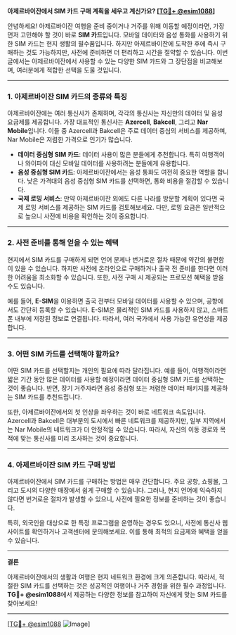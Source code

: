 **아제르바이잔에서 SIM 카드 구매 계획을 세우고 계신가요? [[TG💪+ @esim1088](https://t.me/s/esim1088)]**

안녕하세요! 아제르바이잔 여행을 준비 중이거나 거주를 위해 이동할 예정이라면, 가장 먼저 고민해야 할 것이 바로 **SIM 카드**입니다. 모바일 데이터와 음성 통화를 사용하기 위한 SIM 카드는 현지 생활의 필수품입니다. 하지만 아제르바이잔에 도착한 후에 즉시 구매하는 것도 가능하지만, 사전에 준비하면 더 편리하고 시간을 절약할 수 있습니다. 이번 글에서는 아제르바이잔에서 사용할 수 있는 다양한 SIM 카드와 그 장단점을 비교해보며, 여러분에게 적합한 선택을 도울 것입니다.

---

### 1. 아제르바이잔 SIM 카드의 종류와 특징

아제르바이잔에는 여러 통신사가 존재하며, 각각의 통신사는 자신만의 데이터 및 음성 요금제를 제공합니다. 가장 대표적인 통신사는 **Azercell**, **Bakcell**, 그리고 **Nar Mobile**입니다. 이들 중 Azercell과 Bakcell은 주로 데이터 중심의 서비스를 제공하며, Nar Mobile은 저렴한 가격으로 인기가 많습니다.

- **데이터 중심형 SIM 카드**: 데이터 사용이 많은 분들에게 추천합니다. 특히 여행객이나 와이파이 대신 모바일 데이터를 사용하려는 분들에게 유용합니다.
- **음성 중심형 SIM 카드**: 아제르바이잔에서는 음성 통화도 여전히 중요한 역할을 합니다. 낮은 가격대의 음성 중심형 SIM 카드를 선택하면, 통화 비용을 절감할 수 있습니다.
- **국제 로밍 서비스**: 만약 아제르바이잔 외에도 다른 나라를 방문할 계획이 있다면 국제 로밍 서비스를 제공하는 SIM 카드를 검토해보세요. 다만, 로밍 요금은 일반적으로 높으니 사전에 비용을 확인하는 것이 중요합니다.

---

### 2. 사전 준비를 통해 얻을 수 있는 혜택

현지에서 SIM 카드를 구매하게 되면 언어 문제나 번거로운 절차 때문에 약간의 불편함이 있을 수 있습니다. 하지만 사전에 온라인으로 구매하거나 출국 전 준비를 한다면 이러한 어려움을 최소화할 수 있습니다. 또한, 사전 구매 시 제공되는 프로모션 혜택을 받을 수도 있습니다.

예를 들어, **E-SIM**을 이용하면 출국 전부터 모바일 데이터를 사용할 수 있으며, 공항에서도 간단히 등록할 수 있습니다. E-SIM은 물리적인 SIM 카드를 사용하지 않고, 스마트폰 내부에 저장된 정보로 연결됩니다. 따라서, 여러 국가에서 사용 가능한 유연성을 제공합니다.

---

### 3. 어떤 SIM 카드를 선택해야 할까요?

어떤 SIM 카드를 선택할지는 개인의 필요에 따라 달라집니다. 예를 들어, 여행객이라면 짧은 기간 동안 많은 데이터를 사용할 예정이라면 데이터 중심형 SIM 카드를 선택하는 것이 좋습니다. 반면, 장기 거주자라면 음성 중심형 또는 저렴한 데이터 패키지를 제공하는 SIM 카드를 추천드립니다.

또한, 아제르바이잔에서의 첫 인상을 좌우하는 것이 바로 네트워크 속도입니다. Azercell과 Bakcell은 대부분의 도시에서 빠른 네트워크를 제공하지만, 일부 지역에서는 Nar Mobile의 네트워크가 더 안정적일 수 있습니다. 따라서, 자신의 이동 경로와 목적에 맞는 통신사를 미리 조사하는 것이 중요합니다.

---

### 4. 아제르바이잔 SIM 카드 구매 방법

아제르바이잔에서 SIM 카드를 구매하는 방법은 매우 간단합니다. 주요 공항, 쇼핑몰, 그리고 도시의 다양한 매장에서 쉽게 구매할 수 있습니다. 그러나, 현지 언어에 익숙하지 않다면 번거로운 절차가 발생할 수 있으니, 사전에 필요한 정보를 준비하는 것이 좋습니다.

특히, 외국인을 대상으로 한 특정 프로그램을 운영하는 경우도 있으니, 사전에 통신사 웹사이트를 확인하거나 고객센터에 문의해보세요. 이를 통해 최적의 요금제와 혜택을 얻을 수 있습니다.

---

**결론**

아제르바이잔에서의 생활과 여행은 현지 네트워크 환경에 크게 의존합니다. 따라서, 적절한 SIM 카드를 선택하는 것은 성공적인 여행이나 거주 경험을 위한 필수 과정입니다. **TG💪+ @esim1088**에서 제공하는 다양한 정보를 참고하여 자신에게 맞는 SIM 카드를 찾아보세요!

---

[[TG💪+ @esim1088](https://t.me/s/esim1088) ![Image](https://i.postimg.cc/Y0z9fWf4/image.png)]